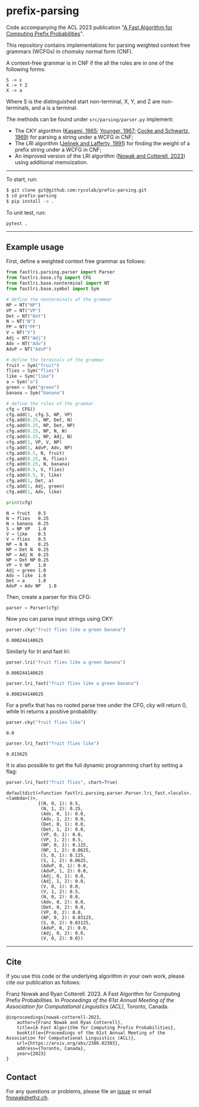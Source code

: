 # prefix-parsing

Code accompanying the ACL 2023 publication "[A Fast Algorithm for Computing Prefix Probabilities](https://arxiv.org/abs/2306.02303)".

This repository contains implementations for parsing weighted context free grammars (WCFGs) in chomsky normal form (CNF). 

A context-free grammar is in CNF if the all the rules are in one of the following forms:
```
S -> ε
X -> Y Z
X -> a
``` 
Where S is the distinguished start non-terminal, X, Y, and Z are non-terminals, and a is a terminal.

The methods can be found under `src/parsing/parser.py` implement:
- The CKY algorithm ([Kasami, 1965](https://www.ideals.illinois.edu/items/100444); [Younger,
1967](https://doi.org/https://doi.org/10.1016/S0019-9958(67)80007-X); [Cocke and Schwartz, 1969](https://www.softwarepreservation.org/projects/FORTRAN/CockeSchwartz_ProgLangCompilers.pdf)) for parsing a string under a WCFG in CNF;
- The LRI algorithm  ([Jelinek and Lafferty, 1991](https://aclanthology.org/J91-3004)) for finding the weight of a prefix string under a WCFG in CNF;
- An improved version of the LRI algorithm ([Nowak and Cotterell, 2023](https://arxiv.org/abs/2306.02303)) using additional memoization.

---
To start, run:
```bash
$ git clone git@github.com:rycolab/prefix-parsing.git
$ cd prefix-parsing
$ pip install -e .
```
To unit test, run:
```
pytest .
```
---

## Example usage
First, define a weighted context free grammar as follows:
```python
from fastlri.parsing.parser import Parser
from fastlri.base.cfg import CFG
from fastlri.base.nonterminal import NT
from fastlri.base.symbol import Sym

# define the nonterminals of the grammar
NP = NT("NP")
VP = NT("VP")
Det = NT("Det")
N = NT("N")
PP = NT("PP")
V = NT("V")
Adj = NT("Adj")
Adv = NT("Adv")
AdvP = NT("AdvP")

# define the terminals of the grammar
fruit = Sym("fruit")
flies = Sym("flies")
like = Sym("like")
a = Sym("a")
green = Sym("green")
banana = Sym("banana")

# define the rules of the grammar
cfg = CFG()
cfg.add(1, cfg.S, NP, VP)
cfg.add(0.25, NP, Det, N)
cfg.add(0.25, NP, Det, NP)
cfg.add(0.25, NP, N, N)
cfg.add(0.25, NP, Adj, N)
cfg.add(1, VP, V, NP)
cfg.add(1, AdvP, Adv, NP)
cfg.add(0.5, N, fruit)
cfg.add(0.25, N, flies)
cfg.add(0.25, N, banana)
cfg.add(0.5, V, flies)
cfg.add(0.5, V, like)
cfg.add(1, Det, a)
cfg.add(1, Adj, green)
cfg.add(1, Adv, like)

print(cfg)
```
```
N → fruit	0.5
N → flies	0.25
N → banana	0.25
S → NP VP	1.0
V → like	0.5
V → flies	0.5
NP → N N	0.25
NP → Det N	0.25
NP → Adj N	0.25
NP → Det NP	0.25
VP → V NP	1.0
Adj → green	1.0
Adv → like	1.0
Det → a		1.0
AdvP → Adv NP	1.0
```

Then, create a parser for this CFG:
```python
parser = Parser(cfg)
```

Now you can parse input strings using CKY:
```python
parser.cky("fruit flies like a green banana")
```
```
0.000244140625
```

Similarly for lri and fast lri:
```python
parser.lri("fruit flies like a green banana")
```
```
0.000244140625
```

```python
parser.lri_fast("fruit flies like a green banana")
```
```
0.000244140625
```

For a prefix that has no rooted parse tree under the CFG, cky will return 0, while lri returns a positive probability:

```python
parser.cky("fruit flies like")
```
```
0.0
```

```python
parser.lri_fast("fruit flies like")
```
```
0.015625
```

It is also possible to get the full dynamic programming chart by setting a flag:

```python
parser.lri_fast("fruit flies", chart=True)
```
```
defaultdict(<function fastlri.parsing.parser.Parser.lri_fast.<locals>.<lambda>()>,
            {(N, 0, 1): 0.5,
             (N, 1, 2): 0.25,
             (Adv, 0, 1): 0.0,
             (Adv, 1, 2): 0.0,
             (Det, 0, 1): 0.0,
             (Det, 1, 2): 0.0,
             (VP, 0, 1): 0.0,
             (VP, 1, 2): 0.5,
             (NP, 0, 1): 0.125,
             (NP, 1, 2): 0.0625,
             (S, 0, 1): 0.125,
             (S, 1, 2): 0.0625,
             (AdvP, 0, 1): 0.0,
             (AdvP, 1, 2): 0.0,
             (Adj, 0, 1): 0.0,
             (Adj, 1, 2): 0.0,
             (V, 0, 1): 0.0,
             (V, 1, 2): 0.5,
             (N, 0, 2): 0.0,
             (Adv, 0, 2): 0.0,
             (Det, 0, 2): 0.0,
             (VP, 0, 2): 0.0,
             (NP, 0, 2): 0.03125,
             (S, 0, 2): 0.03125,
             (AdvP, 0, 2): 0.0,
             (Adj, 0, 2): 0.0,
             (V, 0, 2): 0.0})
```

---
## Cite 

If you use this code or the underlying algorithm in your own work, please cite our publication as follows:

Franz Nowak and Ryan Cotterell. 2023. A Fast Algorithm for Computing Prefix Probabilities. In _Proceedings of the 61st Annual Meeting of the Association for Computational Linguistics (ACL)_, Toronto, Canada.

```
@inproceedings{nowak-cotterell-2023, 
    author={Franz Nowak and Ryan Cotterell},
    title={A Fast Algorithm for Computing Prefix Probabilities},
    booktitle={Proceedings of the 61st Annual Meeting of the Association for Computational Linguistics (ACL)},
    url={https://arxiv.org/abs/2306.02303},
    address={Toronto, Canada},
    year={2023}
}
```



## Contact

For any questions or problems, please file an [issue](https://github.com/rycolab/prefix-parsing/issues) or email [fnowak@ethz.ch](mailto:fnowak@ethz.ch).
